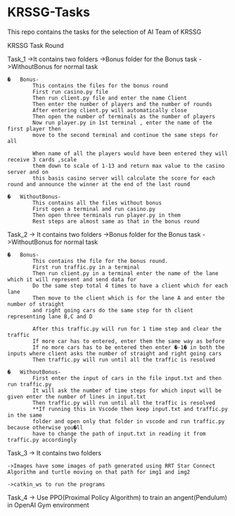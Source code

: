 # KRSSG-Tasks
This repo contains the tasks for the selection of AI Team of KRSSG

KRSSG Task Round

Task_1 ->It contains two folders
           ->Bonus folder for the Bonus task
		   ->WithoutBonus for normal task

	�	Bonus-
			This contains the files for the bonus round
			First run casino.py file
			Then run client.py file and enter the name Client
			Then enter the number of players and the number of rounds
			After entering client.py will automatically close
			Then open the number of terminals as the number of players
			Now run player.py in 1st terminal , enter the name of the first player then 
			move to the second terminal and continue the same steps for all
			
			When name of all the players would have been entered they will receive 3 cards ,scale
			them down to scale of 1-13 and return max value to the casino server and on 
			this basis casino server will calculate the score for each  round and announce the winner at the end of the last round

	�	WithoutBonus-
			This contains all the files without bonus
			First open a terminal and run casino.py
			Then open three terminals run player.py in them
			Rest steps are almost same as that in the bonus round


Task_2 -> It contains two folders
           ->Bonus folder for the Bonus task
		   ->WithoutBonus for normal task

	�	Bonus-
			This contains the file for the bonus round.
			First run traffic.py in a terminal 
			Then run client.py in a terminal enter the name of the lane which it will represent and send data for
			Do the same step total 4 times to have a client which for each lane 
			Then move to the client which is for the lane A and enter the number of straight
			and right going cars do the same step for th client representing lane B,C and D
			
			After this traffic.py will run for 1 time step and clear the traffic
			If more car has to entered, enter them the same way as before
			If no more cars has to be entered then enter �-1� in both the inputs where client asks the number of straight and right going cars
			Then traffic.py will run until all the traffic is resolved

	�	WithoutBonus-
			First enter the input of cars in the file input.txt and then run traffic.py
			It will ask the number of time steps for which input will be given enter the number of lines in input.txt
			Then traffic.py will run until all the traffic is resolved
			**If running this in Vscode then keep input.txt and traffic.py in the same
			folder and open only that folder in vscode and run traffic.py because otherwise you�ll
			have to change the path of input.txt in reading it from traffic.py accordingly


Task_3 ->
		 It contains two folders

	->Images have some images of path generated using RRT Star Connect Algorithm and turtle moving on that path for img1 and img2

	->catkin_ws to run the programs

Task_4 -> Use PPO(Proximal Policy Algorithm) to train an angent(Pendulum) in OpenAI Gym environment
	




